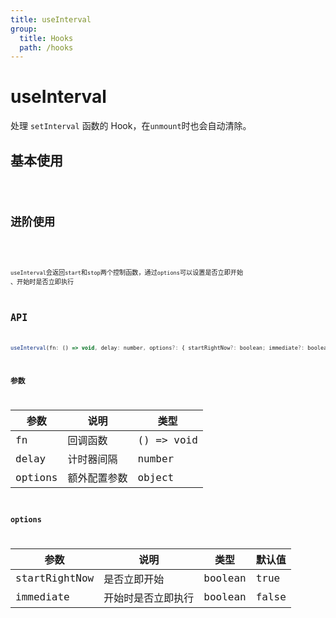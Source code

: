 ```yaml
---
title: useInterval
group:
  title: Hooks
  path: /hooks
---
```


# useInterval

处理 `setInterval` 函数的 Hook，在`unmount`时也会自动清除。

## 基本使用

<code src="./demos/demo1.tsx"/>

## 进阶使用

<code src="./demos/demo2.tsx"/>

`useInterval`会返回`start`和`stop`两个控制函数，通过`options`可以设置是否立即开始 、开始时是否立即执行

## API

```javascript
useInterval(fn: () => void, delay: number, options?: { startRightNow?: boolean; immediate?: boolean }) => { start: () => void; stop: () => void };
```

### 参数

| 参数    | 说明         | 类型       |
| ------- | ------------ | ---------- |
| fn      | 回调函数     | () => void |
| delay   | 计时器间隔   | number     |
| options | 额外配置参数 | object     |

### options

| 参数          | 说明               | 类型    | 默认值 |
| ------------- | ------------------ | ------- | ------ |
| startRightNow | 是否立即开始       | boolean | true   |
| immediate     | 开始时是否立即执行 | boolean | false  |


